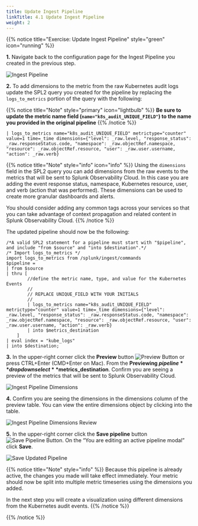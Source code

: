 ```yaml
---
title: Update Ingest Pipeline
linkTitle: 4.1 Update Ingest Pipeline
weight: 2
---
```


{{% notice title="Exercise: Update Ingest Pipeline" style="green" icon="running" %}}

**1.** Navigate back to the configuration page for the Ingest Pipeline you created in the previous step.

![Ingest Pipeline](../../images/ingest_pipeline.png?width=40vw)

**2.** To add dimensions to the metric from the raw Kubernetes audit logs update the SPL2 query you created for the pipeline by replacing the `logs_to_metrics` portion of the query with the following:

{{% notice title="Note" style="primary" icon="lightbulb" %}}
**Be sure to update the metric name field (`name="k8s_audit_UNIQUE_FIELD"`) to the name you provided in the original pipeline**
{{% /notice %}}

```text
| logs_to_metrics name="k8s_audit_UNIQUE_FIELD" metrictype="counter" value=1 time=_time dimensions={"level": _raw.level, "response_status": _raw.responseStatus.code, "namespace": _raw.objectRef.namespace, "resource": _raw.objectRef.resource, "user": _raw.user.username, "action": _raw.verb}
```

{{% notice title="Note" style="info" icon="info" %}}
Using the `dimensions` field in the SPL2 query you can add dimensions from the raw events to the metrics that will be sent to Splunk Observability Cloud. In this case you are adding the event response status, namespace, Kubernetes resource, user, and verb (action that was performed). These dimensions can be used to create more granular dashboards and alerts.

You should consider adding any common tags across your services so that you can take advantage of context propagation and related content in Splunk Observability Cloud.
{{% /notice %}}

The updated pipeline should now be the following:

```text
/*A valid SPL2 statement for a pipeline must start with "$pipeline", and include "from $source" and "into $destination".*/
/* Import logs_to_metrics */
import logs_to_metrics from /splunk/ingest/commands
$pipeline =
| from $source
| thru [
        //define the metric name, type, and value for the Kubernetes Events
        //
        // REPLACE UNIQUE_FIELD WITH YOUR INITIALS
        //
        | logs_to_metrics name="k8s_audit_UNIQUE_FIELD" metrictype="counter" value=1 time=_time dimensions={"level": _raw.level, "response_status": _raw.responseStatus.code, "namespace": _raw.objectRef.namespace, "resource": _raw.objectRef.resource, "user": _raw.user.username, "action": _raw.verb}
        | into $metrics_destination
    ]
| eval index = "kube_logs"
| into $destination;
```

**3.** In the upper-right corner click the **Preview** button ![Preview Button](../../images/preview.png?height=20px&classes=inline) or press CTRL+Enter (CMD+Enter on Mac). From the **Previewing $pipeline** dropdown select **$metrics_destination**. Confirm you are seeing a preview of the metrics that will be sent to Splunk Observability Cloud.

![Ingest Pipeline Dimensions](../../images/ingest_pipeline_dimensions.png?width=40vw)

**4.** Confirm you are seeing the dimensions in the dimensions column of the preview table. You can view the entire dimensions object by clicking into the table.

![Ingest Pipeline Dimensions Review](../../images/ingest_pipeline_dimensions_field.png?width=40vw)

**5.** In the upper-right corner click the **Save pipeline** button ![Save Pipeline Button](../../images/save_pipeline_btn.png?height=20px&classes=inline). On the “You are editing an active pipeline modal” click **Save**.

![Save Updated Pipeline](../../images/save_updated_pipeline.png?width=30vw)

{{% notice title="Note" style="info" %}}
Because this pipeline is already active, the changes you made will take effect immediately. Your metric should now be split into multiple metric timeseries using the dimensions you added.

In the next step you will create a visualization using different dimensions from the Kubernetes audit events.
{{% /notice %}}

{{% /notice %}}
